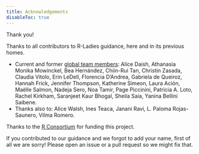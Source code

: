```yaml
---
title: Acknowledgements
disableToc: true
---
```


Thank you!

Thanks to all contributors to R-Ladies guidance, here and in its previous homes.
* Current and former [global team members](https://rladies.org/about-us/team/): Alice Daish, Athanasia Monika Mowinckel, Bea Hernández, Chiin-Rui Tan, Christin Zasada, Claudia Vitolo, Erin LeDell, Florencia D’Andrea, Gabriela de Queiroz, Hannah Frick, Jennifer Thompson, Katherine Simeon, Laura Ación, Maëlle Salmon, Nadeja Sero, Noa Tamir, Page Piccinini, Patricia A. Loto, Rachel Kirkham, Saranjeet Kaur Bhogal, Sheila Saia, Yanina Bellini Saibene.
* Thanks also to: Alice Walsh, Ines Teaca, Janani Ravi, L. Paloma Rojas-Saunero, Vilma Romero.

Thanks to the [R Consortium](https://www.r-consortium.org/) for funding this project.

If you contributed to our guidance and we forgot to add your name, first of all we are sorry!
Please open an issue or a pull request so we might fix that.
